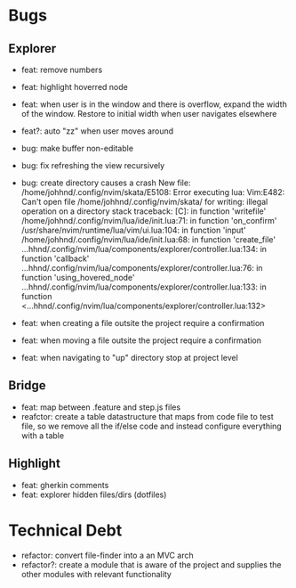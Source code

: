 # Bugs

## Explorer

- feat: remove numbers
- feat: highlight hoverred node
- feat: when user is in the window and there is overflow, expand the width of the window. Restore to initial width when user navigates elsewhere
- feat?: auto "zz" when user moves around
- bug: make buffer non-editable
- bug: fix refreshing the view recursively
- bug: create directory causes a crash
    <trace>
    New file: /home/johhnd/.config/nvim/skata/E5108: Error executing lua: Vim:E482: Can't open file /home/johhnd/.config/nvim/skata/ for writing: illegal operation on a directory
    stack traceback:
            [C]: in function 'writefile'
            /home/johhnd/.config/nvim/lua/ide/init.lua:71: in function 'on_confirm'
            /usr/share/nvim/runtime/lua/vim/ui.lua:104: in function 'input'
            /home/johhnd/.config/nvim/lua/ide/init.lua:68: in function 'create_file'
            ...hhnd/.config/nvim/lua/components/explorer/controller.lua:134: in function 'callback'
            ...hhnd/.config/nvim/lua/components/explorer/controller.lua:76: in function 'using_hovered_node'
            ...hhnd/.config/nvim/lua/components/explorer/controller.lua:133: in function <...hhnd/.config/nvim/lua/components/explorer/controller.lua:132>
    </trace>

- feat: when creating a file outsite the project require a confirmation
- feat: when moving a file outsite the project require a confirmation
- feat: when navigating to "up" directory stop at project level

## Bridge

- feat: map between .feature and step.js files
- reafctor: create a table datastructure that maps from code file to test file, so we remove all the if/else code and instead configure everything with a table

## Highlight

- feat: gherkin comments
- feat: explorer hidden files/dirs (dotfiles)

# Technical Debt

- refactor: convert file-finder into a an MVC arch
- refactor?: create a module that is aware of the project and supplies the other modules with relevant functionality


